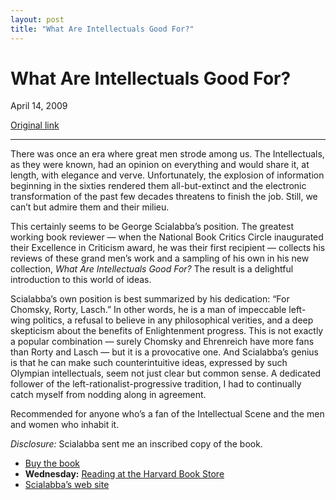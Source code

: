```yaml
---
layout: post
title: "What Are Intellectuals Good For?"
---
```

What Are Intellectuals Good For?
================================

April 14, 2009

[Original link](http://www.aaronsw.com/weblog/scialabba)

* * * * *

There was once an era where great men strode among us. The
Intellectuals, as they were known, had an opinion on everything and
would share it, at length, with elegance and verve. Unfortunately, the
explosion of information beginning in the sixties rendered them
all-but-extinct and the electronic transformation of the past few
decades threatens to finish the job. Still, we can’t but admire them and
their milieu.

This certainly seems to be George Scialabba’s position. The greatest
working book reviewer — when the National Book Critics Circle
inaugurated their Excellence in Criticism award, he was their first
recipient — collects his reviews of these grand men’s work and a
sampling of his own in his new collection, *What Are Intellectuals Good
For?* The result is a delightful introduction to this world of ideas.

Scialabba’s own position is best summarized by his dedication: “For
Chomsky, Rorty, Lasch.” In other words, he is a man of impeccable
left-wing politics, a refusal to believe in any philosophical verities,
and a deep skepticism about the benefits of Enlightenment progress. This
is not exactly a popular combination — surely Chomsky and Ehrenreich
have more fans than Rorty and Lasch — but it is a provocative one. And
Scialabba’s genius is that he can make such counterintuitive ideas,
expressed by such Olympian intellectuals, seem not just clear but common
sense. A dedicated follower of the left-rationalist-progressive
tradition, I had to continually catch myself from nodding along in
agreement.

Recommended for anyone who’s a fan of the Intellectual Scene and the men
and women who inhabit it.

*Disclosure:* Scialabba sent me an inscribed copy of the book.

-   [Buy the book](http://books.theinfo.org/go/0978515668)
-   **Wednesday:** [Reading at the Harvard Book
    Store](http://www.harvard.com/events/press_release.php?id=2253)
-   [Scialabba’s web site](http://www.georgescialabba.net/)

